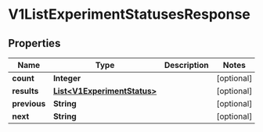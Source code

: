 
# V1ListExperimentStatusesResponse

## Properties
Name | Type | Description | Notes
------------ | ------------- | ------------- | -------------
**count** | **Integer** |  |  [optional]
**results** | [**List&lt;V1ExperimentStatus&gt;**](V1ExperimentStatus.md) |  |  [optional]
**previous** | **String** |  |  [optional]
**next** | **String** |  |  [optional]



